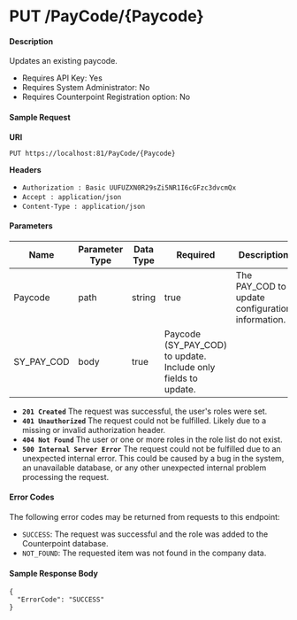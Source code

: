 # PUT /PayCode/{Paycode}

#### Description
Updates an existing paycode.

- Requires API Key: Yes
- Requires System Administrator: No
- Requires Counterpoint Registration option: No

#### Sample Request

**URI**

`PUT https://localhost:81/PayCode/{Paycode}`

**Headers**
- `Authorization : Basic UUFUZXN0R29sZi5NR1I6cGFzc3dvcmQx`
- `Accept : application/json`
- `Content-Type : application/json`

#### Parameters
Name | Parameter Type | Data Type | Required | Description
---- | -------------- | --------- | -------- | -----------
Paycode | path | string | true | The PAY_COD to update configuration information.
SY_PAY_COD | body | true | Paycode (SY_PAY_COD) to update. Include only fields to update.

- **<code>201 Created</code>** The request was successful, the user's roles were set.
- **<code>401 Unauthorized</code>** The request could not be fulfilled. Likely due to a missing or invalid authorization header.
- **<code>404 Not Found</code>** The user or one or more roles in the role list do not exist.
- **<code>500 Internal Server Error</code>** The request could not be fulfilled due to an unexpected internal error. This could be caused by a bug in the system, an unavailable database, or any other unexpected internal problem processing the request.
 
#### Error Codes
The following error codes may be returned from requests to this endpoint:
- `SUCCESS`: The request was successful and the role was added to the Counterpoint database.
- `NOT_FOUND`: The requested item was not found in the company data.

#### Sample Response Body
```
{
  "ErrorCode": "SUCCESS"
}
```
